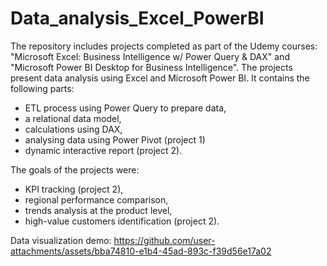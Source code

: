 # Data_analysis_Excel_PowerBI
The repository includes projects completed as part of the Udemy courses: "Microsoft Excel: Business Intelligence w/ Power Query & DAX" and "Microsoft Power BI Desktop for Business Intelligence". The projects present data analysis using Excel and Microsoft Power BI.
It contains the following parts:
- ETL process using Power Query to prepare data,
- a relational data model,
- calculations using DAX,
- analysing data using Power Pivot (project 1)
- dynamic interactive report (project 2).

The goals of the projects were:
- KPI tracking (project 2),
- regional performance comparison,
- trends analysis at the product level,
- high-value customers identification (project 2).

Data visualization demo:
https://github.com/user-attachments/assets/bba74810-e1b4-45ad-893c-f39d56e17a02


